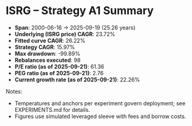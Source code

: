 # ISRG – Strategy A1 Summary

- **Span**: 2000-06-16 → 2025-09-19 (25.26 years)
- **Underlying (ISRG price) CAGR**: 23.72%
- **Fitted curve CAGR**: 26.22%
- **Strategy CAGR**: 15.97%
- **Max drawdown**: -99.89%
- **Rebalances executed**: 98
- **P/E ratio (as of 2025-09-21)**: 61.36
- **PEG ratio (as of 2025-09-21)**: 2.76
- **Current growth rate (as of 2025-09-21)**: 22.26%

Notes:

- Temperatures and anchors per experiment govern deployment; see EXPERIMENTS.md for details.
- Figures use simulated leveraged sleeve with fees and borrow costs.
